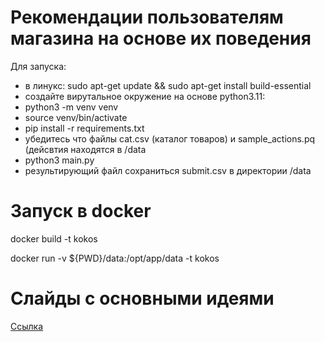 # Рекомендации пользователям магазина на основе их поведения

Для запуска:

- в линукс: sudo apt-get update && sudo apt-get install build-essential
- создайте вирутальное окружение на основе python3.11:
- python3 -m venv venv
- source venv/bin/activate
- pip install -r requirements.txt
- убедитесь что файлы cat.csv (каталог товаров) и sample_actions.pq (дейсвтия  находятся в /data
- python3 main.py
- результирующий файл сохраниться submit.csv в директории /data

# Запуск в docker

docker build -t kokos

docker run -v ${PWD}/data:/opt/app/data -t kokos

# Слайды с основными идеями

[Ссылка](https://docs.google.com/presentation/d/1pEIq6Hy2KbxS-Kpnqr3IXrhwQXEVySARLTcAv84Orjk/edit?usp=sharing)
